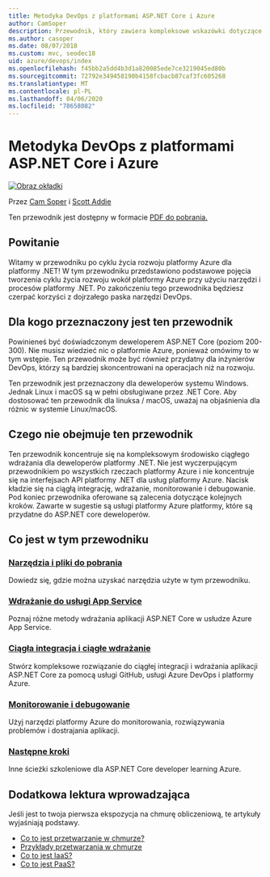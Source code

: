 ```yaml
---
title: Metodyka DevOps z platformami ASP.NET Core i Azure
author: CamSoper
description: Przewodnik, który zawiera kompleksowe wskazówki dotyczące tworzenia potoku DevOps dla aplikacji core ASP.NET hostowane na platformie Azure.
ms.author: casoper
ms.date: 08/07/2018
ms.custom: mvc, seodec18
uid: azure/devops/index
ms.openlocfilehash: f45bb2a5dd4b3d1a820085ede7ce3219045ed80b
ms.sourcegitcommit: 72792e349458190b4158fcbacb87caf3fc605268
ms.translationtype: MT
ms.contentlocale: pl-PL
ms.lasthandoff: 04/06/2020
ms.locfileid: "78658082"
---
```

# <a name="devops-with-aspnet-core-and-azure"></a>Metodyka DevOps z platformami ASP.NET Core i Azure

[![Obraz okładki](./media/cover-large.png)](https://aka.ms/devopsbook)

Przez [Cam Soper](https://twitter.com/camsoper) i [Scott Addie](https://twitter.com/scottaddie)

Ten przewodnik jest dostępny w formacie [PDF do pobrania.](https://aka.ms/devopsbook)

## <a name="welcome"></a>Powitanie 

Witamy w przewodniku po cyklu życia rozwoju platformy Azure dla platformy .NET! W tym przewodniku przedstawiono podstawowe pojęcia tworzenia cyklu życia rozwoju wokół platformy Azure przy użyciu narzędzi i procesów platformy .NET. Po zakończeniu tego przewodnika będziesz czerpać korzyści z dojrzałego paska narzędzi DevOps.

## <a name="who-this-guide-is-for"></a>Dla kogo przeznaczony jest ten przewodnik

Powinieneś być doświadczonym deweloperem ASP.NET Core (poziom 200-300). Nie musisz wiedzieć nic o platformie Azure, ponieważ omówimy to w tym wstępie. Ten przewodnik może być również przydatny dla inżynierów DevOps, którzy są bardziej skoncentrowani na operacjach niż na rozwoju.

Ten przewodnik jest przeznaczony dla deweloperów systemu Windows. Jednak Linux i macOS są w pełni obsługiwane przez .NET Core. Aby dostosować ten przewodnik dla linuksa / macOS, uważaj na objaśnienia dla różnic w systemie Linux/macOS.

## <a name="what-this-guide-doesnt-cover"></a>Czego nie obejmuje ten przewodnik

Ten przewodnik koncentruje się na kompleksowym środowisko ciągłego wdrażania dla deweloperów platformy .NET. Nie jest wyczerpującym przewodnikiem po wszystkich rzeczach platformy Azure i nie koncentruje się na interfejsach API platformy .NET dla usług platformy Azure. Nacisk kładzie się na ciągłą integrację, wdrażanie, monitorowanie i debugowanie. Pod koniec przewodnika oferowane są zalecenia dotyczące kolejnych kroków. Zawarte w sugestie są usługi platformy Azure platformy, które są przydatne do ASP.NET core deweloperów.

## <a name="whats-in-this-guide"></a>Co jest w tym przewodniku

### <a name="tools-and-downloads"></a>[Narzędzia i pliki do pobrania](xref:azure/devops/tools-and-downloads)

Dowiedz się, gdzie można uzyskać narzędzia użyte w tym przewodniku.

### <a name="deploy-to-app-service"></a>[Wdrażanie do usługi App Service](xref:azure/devops/deploy-to-app-service)

Poznaj różne metody wdrażania aplikacji ASP.NET Core w usłudze Azure App Service.

### <a name="continuous-integration-and-deployment"></a>[Ciągła integracja i ciągłe wdrażanie](xref:azure/devops/cicd)

Stwórz kompleksowe rozwiązanie do ciągłej integracji i wdrażania aplikacji ASP.NET Core za pomocą usługi GitHub, usługi Azure DevOps i platformy Azure.

### <a name="monitor-and-debug"></a>[Monitorowanie i debugowanie](xref:azure/devops/monitor)

Użyj narzędzi platformy Azure do monitorowania, rozwiązywania problemów i dostrajania aplikacji.

### <a name="next-steps"></a>[Następne kroki](xref:azure/devops/next-steps)

Inne ścieżki szkoleniowe dla ASP.NET Core developer learning Azure.

## <a name="additional-introductory-reading"></a>Dodatkowa lektura wprowadzająca

Jeśli jest to twoja pierwsza ekspozycja na chmurę obliczeniową, te artykuły wyjaśniają podstawy.

* [Co to jest przetwarzanie w chmurze?](https://azure.microsoft.com/overview/what-is-cloud-computing/)
* [Przykłady przetwarzania w chmurze](https://azure.microsoft.com/overview/examples-of-cloud-computing/)
* [Co to jest IaaS?](https://azure.microsoft.com/overview/what-is-iaas/)
* [Co to jest PaaS?](https://azure.microsoft.com/overview/what-is-paas/)

